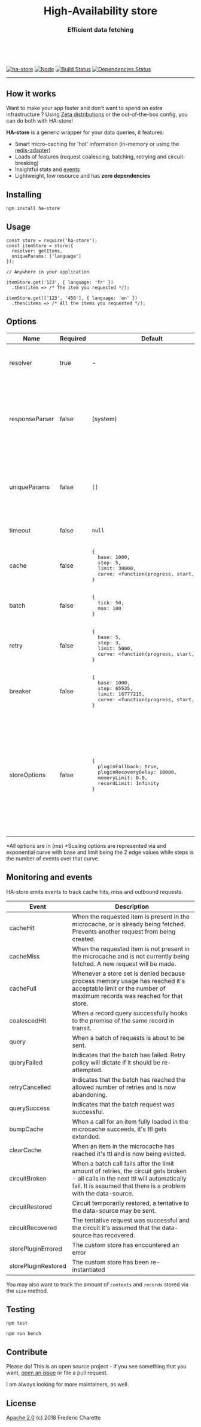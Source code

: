 <h1 align="center">
  High-Availability store
</h1>
<h3 align="center">
  Efficient data fetching
  <br/><br/><br/>
</h3>
<br/>

[![ha-store](https://img.shields.io/npm/v/ha-store.svg)](https://www.npmjs.com/package/ha-store)
[![Node](https://img.shields.io/badge/node->%3D8.0-blue.svg)](https://nodejs.org)
[![Build Status](https://travis-ci.org/fed135/ha-store.svg?branch=master)](https://travis-ci.org/fed135/ha-store)
[![Dependencies Status](https://david-dm.org/fed135/ha-store.svg)](https://david-dm.org/fed135/ha-store)

---

## How it works

Want to make your app faster and don't want to spend on extra infrastructure ?
Using [Zeta distributions](https://github.com/fed135/ha-store/wiki) or the out-of-the-box config, you can do both with HA-store!

**HA-store** is a generic wrapper for your data queries, it features: 

- Smart micro-caching for 'hot' information (in-memory or using the [redis-adapter](https://github.com/fed135/ha-redis-adapter))
- Loads of features (request coalescing, batching, retrying and circuit-breaking)
- Insightful stats and [events](#Monitoring-and-events)
- Lightweight, low resource and has **zero dependencies**


## Installing

`npm install ha-store`


## Usage

```node
const store = require('ha-store');
const itemStore = store({
  resolver: getItems,
  uniqueParams: ['language']
});

// Anywhere in your application

itemStore.get('123', { language: 'fr' })
  .then(item => /* The item you requested */);

itemStore.get(['123', '456'], { language: 'en' })
  .then(items => /* All the items you requested */);
```

## Options

Name | Required | Default | Description
--- | --- | --- | ---
resolver | true | - | The method to wrap, and how to interpret the returned data. Uses the format `<function(ids, params)>`
responseParser | false | (system) | The method that format the results from the resolver into an indexed collection. Accepts indexed collections or arrays of objects with an `id` property. Uses the format `<function(response, requestedIds, params)>`
uniqueParams | false | `[]` | The list of parameters that, when passed, generate unique results. Ex: 'language', 'view', 'fields', 'country'. These will generate different combinations of cache keys.
timeout | false | `null` | The maximum time allowed for the resolver to resolve.
cache | false | <pre>{&#13;&#10;&nbsp;&nbsp;base: 1000,&#13;&#10;&nbsp;&nbsp;step: 5,&#13;&#10;&nbsp;&nbsp;limit: 30000,&#13;&#10;&nbsp;&nbsp;curve: <function(progress, start, end)>&#13;&#10;}</pre> | Caching options for the data
batch | false | <pre>{&#13;&#10;&nbsp;&nbsp;tick: 50,&#13;&#10;&nbsp;&nbsp;max: 100&#13;&#10;}</pre> | Batching options for the requests
retry | false | <pre>{&#13;&#10;&nbsp;&nbsp;base: 5,&#13;&#10;&nbsp;&nbsp;step: 3,&#13;&#10;&nbsp;&nbsp;limit: 5000,&#13;&#10;&nbsp;&nbsp;curve: <function(progress, start, end)>&#13;&#10;}</pre> | Retry options for the requests
breaker | false | <pre>{&#13;&#10;&nbsp;&nbsp;base: 1000,&#13;&#10;&nbsp;&nbsp;step: 65535,&#13;&#10;&nbsp;&nbsp;limit: 16777215,&#13;&#10;&nbsp;&nbsp;curve: <function(progress, start, end)>&#13;&#10;}</pre> | Circuit-breaker options, enabled by default and triggers after the retry limit
storeOptions | false | <pre>{&#13;&#10;&nbsp;&nbsp;pluginFallback: true,&#13;&#10;&nbsp;&nbsp;pluginRecoveryDelay: 10000,&#13;&#10;&nbsp;&nbsp;memoryLimit: 0.9,&#13;&#10;&nbsp;&nbsp;recordLimit: Infinity&#13;&#10;}</pre> | If the store plugin errors and `pluginFallback` is true, the Store instance will attempt to fallback to the default in-memory store. It will then attempt to recover the original store every `storePluginRecoveryDelay`. The memory limit tells the store to not record new entries once the process RSS memory reaches a certain percentage of the maximum memory alloted by V8.

*All options are in (ms)
*Scaling options are represented via and exponential curve with base and limit being the 2 edge values while steps is the number of events over that curve.

## Monitoring and events

HA-store emits events to track cache hits, miss and outbound requests.

Event | Description
--- | ---
cacheHit | When the requested item is present in the microcache, or is already being fetched. Prevents another request from being created.
cacheMiss | When the requested item is not present in the microcache and is not currently being fetched. A new request will be made.
cacheFull | Whenever a store set is denied because process memory usage has reached it's acceptable limit or the number of maximum records was reached for that store.
coalescedHit | When a record query successfully hooks to the promise of the same record in transit.
query | When a batch of requests is about to be sent.
queryFailed | Indicates that the batch has failed. Retry policy will dictate if it should be re-attempted.
retryCancelled | Indicates that the batch has reached the allowed number of retries and is now abandoning.
querySuccess | Indicates that the batch request was successful.
bumpCache | When a call for an item fully loaded in the microcache succeeds, it's ttl gets extended.
clearCache | When an item in the microcache has reached it's ttl and is now being evicted.
circuitBroken | When a batch call fails after the limit amount of retries, the circuit gets broken - all calls in the next ttl will automatically fail. It is assumed that there is a problem with the data-source.
circuitRestored | Circuit temporarily restored, a tentative to the data-source may be sent.
circuitRecovered | The tentative request was successful and the circuit it's assumed that the data-source has recovered.
storePluginErrored | The custom store has encountered an error
storePluginRestored | The custom store has been re-instantiated

You may also want to track the amount of `contexts` and `records` stored via the `size` method.


## Testing

`npm test`

`npm run bench`


## Contribute

Please do! This is an open source project - if you see something that you want, [open an issue](https://github.com/fed135/ha-store/issues/new) or file a pull request.

I am always looking for more maintainers, as well.


## License 

[Apache 2.0](LICENSE) (c) 2018 Frederic Charette


